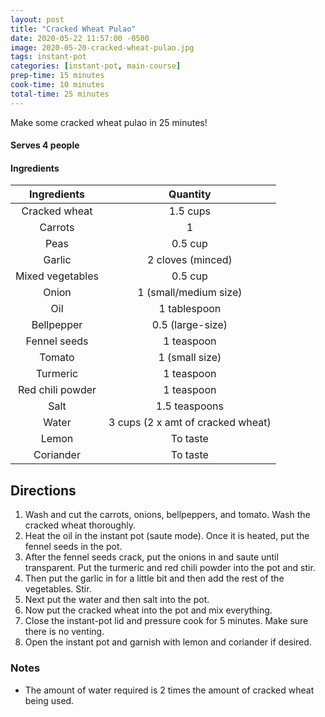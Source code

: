 ```yaml
---
layout: post
title: "Cracked Wheat Pulao"
date: 2020-05-22 11:57:00 -0500
image: 2020-05-20-cracked-wheat-pulao.jpg
tags: instant-pot
categories: [instant-pot, main-course]
prep-time: 15 minutes
cook-time: 10 minutes
total-time: 25 minutes
---
```


Make some cracked wheat pulao in 25 minutes!

#### Serves 4 people

#### Ingredients

|    Ingredients   |              Quantity             |
|:----------------:|:---------------------------------:|
|   Cracked wheat  |              1.5 cups             |
|      Carrots     |                 1                 |
|       Peas       |              0.5 cup              |
|      Garlic      |         2 cloves (minced)         |
| Mixed vegetables |              0.5 cup              |
|       Onion      |       1 (small/medium size)       |
|        Oil       |            1 tablespoon           |
|    Bellpepper    |          0.5 (large-size)         |
|   Fennel seeds   |             1 teaspoon            |
|      Tomato      |           1 (small size)          |
|     Turmeric     |             1 teaspoon            |
| Red chili powder |             1 teaspoon            |
|       Salt       |           1.5 teaspoons           |
|       Water      | 3 cups (2 x amt of cracked wheat) |
|       Lemon      |              To taste             |
|     Coriander    |              To taste             |

## Directions

1. Wash and cut the carrots, onions, bellpeppers, and tomato. Wash the cracked wheat thoroughly.
2. Heat the oil in the instant pot (saute mode). Once it is heated, put the fennel seeds in the pot.
3. After the fennel seeds crack, put the onions in and saute until transparent. Put the turmeric and red chili powder into the pot and stir.
4. Then put the garlic in for a little bit and then add the rest of the vegetables. Stir.
5. Next put the water and then salt into the pot.
6. Now put the cracked wheat into the pot and mix everything.
7. Close the instant-pot lid and pressure cook for 5 minutes. Make sure there is no venting.
8. Open the instant pot and garnish with lemon and coriander if desired.

### Notes

* The amount of water required is 2 times the amount of cracked wheat being used.

